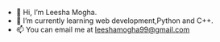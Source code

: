 - 👋 Hi, I’m Leesha Mogha.
- 🌱 I’m currently learning web development,Python and C++.
- 📫 You can email me at leeshamogha99@gmail.com



<!---
leeeshart/leeeshart is a ✨ special ✨ repository because its `README.md` (this file) appears on your GitHub profile.
You can click the Preview link to take a look at your changes.
--->
